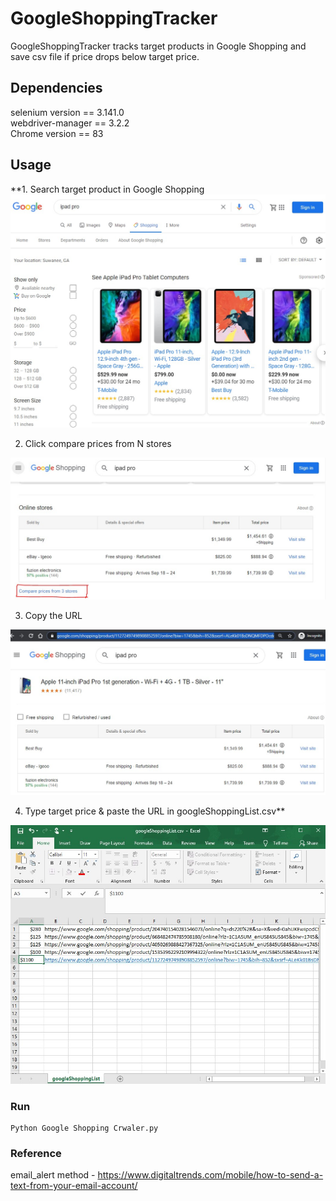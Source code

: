 # GoogleShoppingTracker
GoogleShoppingTracker tracks target products in Google Shopping and save csv file if price drops below target price.
    
## Dependencies         
selenium version == 3.141.0     
webdriver-manager == 3.2.2    
Chrome version == 83     
            
## Usage    
**1.	Search target product in Google Shopping<br>
<img src="Screenshots/Screenshot1.jpg"  width="600">   
   
2.	Click compare prices from N stores <br>
<img src="Screenshots/Screenshot2.jpg"  width="600">   
   
3.	Copy the URL <br>
<img src="Screenshots/Screenshot3.jpg"  width="600">   
   
4.	Type target price & paste the URL in googleShoppingList.csv**
<img src="Screenshots/Screenshot4.jpg"  width="600">

### Run    
    Python Google Shopping Crwaler.py    
    
### Reference    
email_alert method - https://www.digitaltrends.com/mobile/how-to-send-a-text-from-your-email-account/
